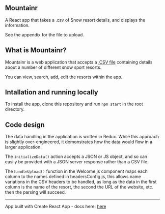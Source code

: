 ## Mountainr

A React app that takes a .csv of Snow resort details, and displays the information.

See the appendix for the file to upload.

## What is Mountainr?

Mountainr is a web application that accepts a [.CSV file](https://github.com/RobbyCowell/mountainr/blob/master/appendix/resorts.csv) containing details about a number of different snow sport resorts.

You can view, search, add, edit the resorts within the app.

## Intallation and running locally

To install the app, clone this repository and run `npm start` in the root directory.

## Code design

The data handling in the application is written in Redux. While this approach is slightly over-engineered, it demonstrates how the data would flow in a larger application.

The `initializeData()` action accepts a JSON or JS object, and so can easily be provided with a JSON server response rather than a CSV file.

The `handleUpload()` function in the Welcome.js component maps each column to the names defined in headersConfig.js, this allows name variations in the CSV headers to be handled, as long as the data in the first column is the name of the resort, the second the URL of the website, etc. then the parsing will succeed.

----
App built with Create React App - docs here: [here](https://github.com/facebook/create-react-app/blob/master/packages/react-scripts/template/README.md)
